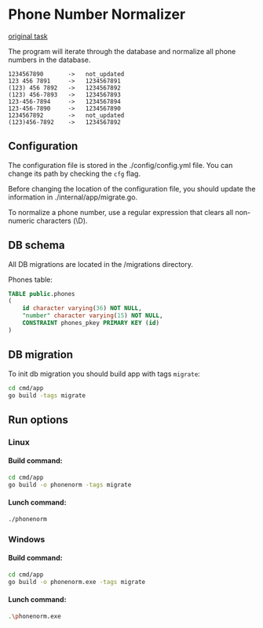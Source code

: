 # Phone Number Normalizer

[original task](https://github.com/gophercises/phone)

The program will iterate through the database and normalize all phone numbers in the database.

```
1234567890       ->   not_updated
123 456 7891     ->   1234567891
(123) 456 7892   ->   1234567892
(123) 456-7893   ->   1234567893
123-456-7894     ->   1234567894
123-456-7890     ->   1234567890
1234567892       ->   not_updated
(123)456-7892    ->   1234567892
```

## Configuration

The configuration file is stored in the ./config/config.yml file. You can change its path by checking the `cfg` flag.

Before changing the location of the configuration file, you should update the information in ./internal/app/migrate.go.

To normalize a phone number, use a regular expression that clears all non-numeric characters (\D).

## DB schema

All DB migrations are located in the /migrations directory.

Phones table:

```sql
TABLE public.phones
(
    id character varying(36) NOT NULL,
    "number" character varying(15) NOT NULL,
    CONSTRAINT phones_pkey PRIMARY KEY (id)
)
```

## DB migration

To init db migration you should build app with tags `migrate`:

```bash
cd cmd/app
go build -tags migrate
```

## Run options

### Linux
#### Build command:
```bash
cd cmd/app
go build -o phonenorm -tags migrate
```

#### Lunch command:
```bash
./phonenorm
```

### Windows
#### Build command:
```bash
cd cmd/app
go build -o phonenorm.exe -tags migrate
```

#### Lunch command:
```bash
.\phonenorm.exe
```
